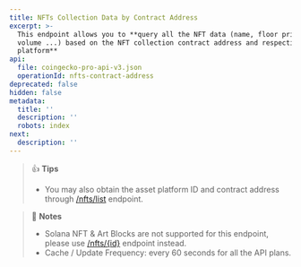 ```yaml
---
title: NFTs Collection Data by Contract Address
excerpt: >-
  This endpoint allows you to **query all the NFT data (name, floor price, 24hr
  volume ...) based on the NFT collection contract address and respective asset
  platform**
api:
  file: coingecko-pro-api-v3.json
  operationId: nfts-contract-address
deprecated: false
hidden: false
metadata:
  title: ''
  description: ''
  robots: index
next:
  description: ''
---
```

> 👍 **Tips**
> 
> - You may also obtain the asset platform ID and contract address through [/nfts/list](/reference/nfts-list) endpoint.

> 📘 **Notes**
> 
> - Solana NFT & Art Blocks are not supported for this endpoint, please use [/nfts/{id}](/reference/nfts-id) endpoint instead.
> - Cache / Update Frequency: every 60 seconds for all the API plans.
